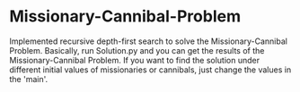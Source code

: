 # Missionary-Cannibal-Problem

Implemented recursive depth-first search to solve the Missionary-Cannibal Problem.
Basically, run Solution.py and you can get the results of the Missionary-Cannibal Problem.
If you want to find the solution under different initial values of missionaries or cannibals, just change the values in the 'main'.

